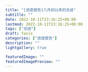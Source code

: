 ```yaml
---
title: "[进度报告]八月初以来的总结"
subtitle: ""
date: 2022-10-11T23:16:25+08:00
lastmod: 2022-10-11T23:16:25+08:00
tags: ["总结"]
draft: fasle
categories: ["进度报告"]
description: ""
lightgallery: true

featuredImage: ""
featuredImagePreview: ""
---
```




